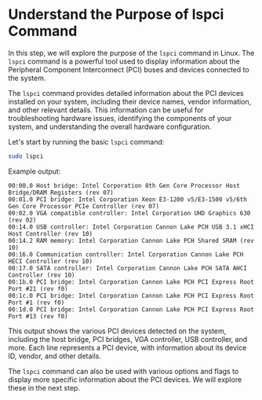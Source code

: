 # Understand the Purpose of lspci Command

In this step, we will explore the purpose of the `lspci` command in Linux. The `lspci` command is a powerful tool used to display information about the Peripheral Component Interconnect (PCI) buses and devices connected to the system.

The `lspci` command provides detailed information about the PCI devices installed on your system, including their device names, vendor information, and other relevant details. This information can be useful for troubleshooting hardware issues, identifying the components of your system, and understanding the overall hardware configuration.

Let's start by running the basic `lspci` command:

```bash
sudo lspci
```

Example output:

```
00:00.0 Host bridge: Intel Corporation 8th Gen Core Processor Host Bridge/DRAM Registers (rev 07)
00:01.0 PCI bridge: Intel Corporation Xeon E3-1200 v5/E3-1500 v5/6th Gen Core Processor PCIe Controller (rev 07)
00:02.0 VGA compatible controller: Intel Corporation UHD Graphics 630 (rev 02)
00:14.0 USB controller: Intel Corporation Cannon Lake PCH USB 3.1 xHCI Host Controller (rev 10)
00:14.2 RAM memory: Intel Corporation Cannon Lake PCH Shared SRAM (rev 10)
00:16.0 Communication controller: Intel Corporation Cannon Lake PCH HECI Controller (rev 10)
00:17.0 SATA controller: Intel Corporation Cannon Lake PCH SATA AHCI Controller (rev 10)
00:1b.0 PCI bridge: Intel Corporation Cannon Lake PCH PCI Express Root Port #21 (rev f0)
00:1c.0 PCI bridge: Intel Corporation Cannon Lake PCH PCI Express Root Port #1 (rev f0)
00:1d.0 PCI bridge: Intel Corporation Cannon Lake PCH PCI Express Root Port #13 (rev f0)
```

This output shows the various PCI devices detected on the system, including the host bridge, PCI bridges, VGA controller, USB controller, and more. Each line represents a PCI device, with information about its device ID, vendor, and other details.

The `lspci` command can also be used with various options and flags to display more specific information about the PCI devices. We will explore these in the next step.
